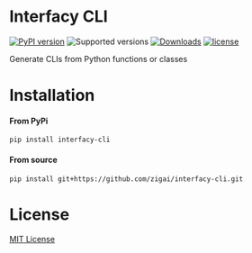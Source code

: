 # Interfacy CLI
[![PyPI version](https://badge.fury.io/py/interfacy-cli.svg)](https://badge.fury.io/py/interfacy-cli)
![Supported versions](https://img.shields.io/badge/python-3.10+-blue.svg)
[![Downloads](https://static.pepy.tech/badge/interfacy-cli)](https://pepy.tech/project/interfacy-cli)
[![license](https://img.shields.io/github/license/zigai/interfacy-cli.svg)](https://github.com/zigai/interfacy-cli/blob/main/LICENSE)

Generate CLIs from Python functions or classes 
# Installation
#### From PyPi
```
pip install interfacy-cli
```
#### From source
```
pip install git+https://github.com/zigai/interfacy-cli.git
```
# License
[MIT License](https://github.com/zigai/interfacy-cli/blob/master/LICENSE)

